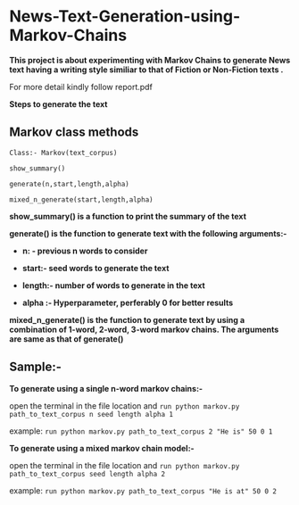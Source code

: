 # News-Text-Generation-using-Markov-Chains

**This project is about experimenting with Markov Chains to generate News text having a writing style similiar to that of Fiction or Non-Fiction
texts .**

For more detail kindly follow report.pdf

**Steps to generate the text**

## **Markov class methods**


```Class:- Markov(text_corpus)```

```show_summary()```

```generate(n,start,length,alpha)```

```mixed_n_generate(start,length,alpha)```

**show_summary() is a function to print the summary of the text**

**generate() is the function to generate text with the following arguments:-**

  * **n: - previous n words to consider**

  * **start:- seed words to generate the text**

  * **length:- number of words to generate in the text**

  * **alpha :- Hyperparameter, perferably 0 for better results**

**mixed_n_generate() is the function to generate text by using a combination of 1-word, 2-word, 3-word markov chains. The arguments are same as that of generate()**

## **Sample:-**

**To generate using a single n-word markov chains:-**

open the terminal in the file location and ```run python markov.py path_to_text_corpus n seed length alpha 1 ```

example: ```run python markov.py path_to_text_corpus 2 "He is" 50 0 1 ```

**To generate using a mixed markov chain model:-**

open the terminal in the file location and ```run python markov.py path_to_text_corpus seed length alpha 2 ```

example: ```run python markov.py path_to_text_corpus "He is at" 50 0 2 ```


